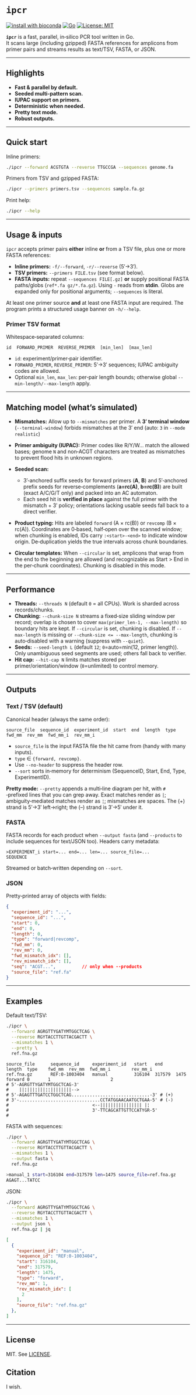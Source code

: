# `ipcr`

[![install with bioconda](https://img.shields.io/badge/install%20with-bioconda-brightgreen.svg?style=flat)](http://bioconda.github.io/recipes/ipcr/README.html)
[![Go](https://img.shields.io/badge/go-%3E=1.19-blue)](https://golang.org)
[![License: MIT](https://img.shields.io/badge/License-MIT-yellow.svg)](./LICENSE)

**`ipcr`** is a fast, parallel, in‑silico PCR tool written in Go.  
It scans large (including gzipped) FASTA references for amplicons from primer pairs and streams results as text/TSV, FASTA, or JSON.

---

## Highlights

- **Fast & parallel by default.**
- **Seeded multi‑pattern scan.**
- **IUPAC support on primers.**
- **Deterministic when needed.**
- **Pretty text mode.**
- **Robust outputs.**

---

## Quick start

Inline primers:

```bash
./ipcr --forward ACGTGTA --reverse TTGCCGA --sequences genome.fa
```

Primers from TSV and gzipped FASTA:

```bash
./ipcr --primers primers.tsv --sequences sample.fa.gz
```

Print help:

```bash
./ipcr --help
```

---

## Usage & inputs

`ipcr` accepts primer pairs **either** inline **or** from a TSV file, plus one or more FASTA references:

* **Inline primers:** `-f/--forward`, `-r/--reverse` (5′→3′).
* **TSV primers:** `--primers FILE.tsv` (see format below).
* **FASTA inputs:** repeat `--sequences FILE[.gz]` **or** supply positional FASTA paths/globs (`ref*.fa gz/*.fa.gz`). Using `-` reads from **stdin**. Globs are expanded only for positional arguments; `--sequences` is literal.

At least one primer source **and** at least one FASTA input are required. The program prints a structured usage banner on `-h/--help`.

### Primer TSV format

Whitespace‑separated columns:

```
id  FORWARD_PRIMER  REVERSE_PRIMER  [min_len]  [max_len]
```

* `id`: experiment/primer‑pair identifier.
* `FORWARD_PRIMER`, `REVERSE_PRIMER`: 5′→3′ sequences; IUPAC ambiguity codes are allowed.
* Optional `min_len`, `max_len`: per‑pair length bounds; otherwise global `--min-length/--max-length` apply.

---

## Matching model (what’s simulated)

* **Mismatches:** Allow up to `--mismatches` per primer.
  A **3′ terminal window** (`--terminal-window`) forbids mismatches at the 3′ end (auto: `3` in `--mode realistic`)
* **Primer ambiguity (IUPAC):** Primer codes like R/Y/W... match the allowed bases; genome `N` and non‑ACGT characters are treated as mismatches to prevent flood hits in unknown regions.
* **Seeded scan:**

  * 3′‑anchored suffix seeds for forward primers (**A**, **B**) and 5′‑anchored prefix seeds for reverse‑complements (**a=rc(A)**, **b=rc(B)**) are built (exact A/C/G/T only) and packed into an AC automaton.
  * Each seed hit is **verified in place** against the full primer with the mismatch + 3′ policy; orientations lacking usable seeds fall back to a direct verifier.
* **Product typing:** Hits are labeled `forward` (A × rc(B)) or `revcomp` (B × rc(A)). Coordinates are 0‑based, half‑open over the scanned window; when chunking is enabled, IDs carry `:<start>-<end>` to indicate window origin. De‑duplication yields the true intervals across chunk boundaries.
* **Circular templates:** When `--circular` is set, amplicons that wrap from the end to the beginning are allowed (and recognizable as Start > End in the per‑chunk coordinates). Chunking is disabled in this mode.

---

## Performance

* **Threads:** `--threads N` (default `0` = all CPUs). Work is sharded across records/chunks.
* **Chunking:** `--chunk-size N` streams a fixed‑size sliding window per record; overlap is chosen to cover `max(primer_len-1, --max-length)` so boundary hits are kept. If `--circular` is set, chunking is disabled. If `--max-length` is missing or `--chunk-size <= --max-length`, chunking is auto‑disabled with a warning (suppress with `--quiet`).
* **Seeds:** `--seed-length L` (default `12`; `0`=auto=min(12, primer length)). Only unambiguous seed segments are used; others fall back to verifier.
* **Hit cap:** `--hit-cap N` limits matches stored per primer/orientation/window (`0`=unlimited) to control memory.

---

## Outputs

### Text / TSV (default)

Canonical header (always the same order):

```
source_file  sequence_id  experiment_id  start  end  length  type  fwd_mm  rev_mm  fwd_mm_i  rev_mm_i
```

* `source_file` is the input FASTA file the hit came from (handy with many inputs).
* `type` ∈ `{forward, revcomp}`.
* Use `--no-header` to suppress the header row.
* `--sort` sorts in‑memory for determinism (SequenceID, Start, End, Type, ExperimentID).

**Pretty mode:** `--pretty` appends a multi‑line diagram per hit, with `# `‑prefixed lines that you can grep away. Exact matches render as `|`; ambiguity‑mediated matches render as `¦`; mismatches are spaces. The (+) strand is 5′→3′ left→right; the (–) strand is 3′→5′ under it.

### FASTA

FASTA records for each product when `--output fasta` (and `--products` to include sequences for text/JSON too). Headers carry metadata:

```
>EXPERIMENT_i start=... end=... len=... source_file=...
SEQUENCE
```

Streamed or batch‑written depending on `--sort`.

### JSON

Pretty‑printed array of objects with fields:

```json
{
  "experiment_id": "...",
  "sequence_id": "...",
  "start": 0,
  "end": 0,
  "length": 0,
  "type": "forward|revcomp",
  "fwd_mm": 0,
  "rev_mm": 0,
  "fwd_mismatch_idx": [],
  "rev_mismatch_idx": [],
  "seq": "ACGT...",          // only when --products
  "source_file": "ref.fa"
}
```

---

## Examples

Default text/TSV:

```bash
./ipcr \
  --forward AGRGTTYGATYMTGGCTCAG \
  --reverse RGYTACCTTGTTACGACTT \
  --mismatches 1 \
  --pretty \
  ref.fna.gz
```
```
source_file      sequence_id     experiment_id   start   end     length  type    fwd_mm  rev_mm  fwd_mm_i        rev_mm_i
ref.fna.gz       REF:0-1003404   manual          316104  317579  1475    forward 0       1                       2
# 5'-AGRGTTYGATYMTGGCTCAG-3'
#    ||¦|||¦|||¦¦||||||||-->
# 5'-AGAGTTTGATCCTGGCTCAG..............................-3' # (+)
# 3'-...............................CCTATGGAACAATGCTGAA-5' # (-)
#                                <--|||||||||||||||| |¦
#                                3'-TTCAGCATTGTTCCATYGR-5'
#
```

FASTA with sequences:

```bash
./ipcr \
  --forward AGRGTTYGATYMTGGCTCAG \
  --reverse RGYTACCTTGTTACGACTT \
  --mismatches 1 \
  --output fasta \
  ref.fna.gz
```
```bash
>manual_1 start=316104 end=317579 len=1475 source_file=ref.fna.gz
AGAGT...TATCC
```

JSON:

```bash
./ipcr \
  --forward AGRGTTYGATYMTGGCTCAG \
  --reverse RGYTACCTTGTTACGACTT \
  --mismatches 1 \
  --output json \
  ref.fna.gz | jq
```
```json
[
  {
    "experiment_id": "manual",
    "sequence_id": "REF:0-1003404",
    "start": 316104,
    "end": 317579,
    "length": 1475,
    "type": "forward",
    "rev_mm": 1,
    "rev_mismatch_idx": [
      2
    ],
    "source_file": "ref.fna.gz"
  },
]
```

---

## License

MIT. See [LICENSE](./LICENSE).

## Citation

I wish.

```
```